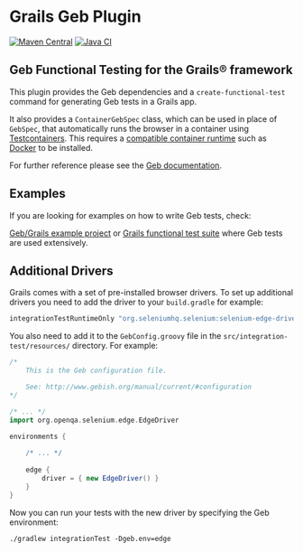 # Grails Geb Plugin

[![Maven Central](https://img.shields.io/maven-central/v/org.grails.plugins/geb.svg?label=Maven%20Central)](https://central.sonatype.com/artifact/org.grails.plugins/geb)
[![Java CI](https://github.com/grails/geb/actions/workflows/gradle.yml/badge.svg?event=push)](https://github.com/grails/geb/actions/workflows/gradle.yml)

## Geb Functional Testing for the Grails® framework

This plugin provides the Geb dependencies and a `create-functional-test` command for generating Geb tests in a Grails app.

It also provides a `ContainerGebSpec` class, which can be used in place of `GebSpec`, that automatically
runs the browser in a container using [Testcontainers](https://java.testcontainers.org/). This requires a
[compatible container runtime](https://java.testcontainers.org/supported_docker_environment/) such as
[Docker](https://www.docker.com/) to be installed.

For further reference please see the [Geb documentation](https://www.gebish.org).

## Examples

If you are looking for examples on how to write Geb tests, check:

[Geb/Grails example project](https://github.com/grails-samples/geb-example-grails) or [Grails functional test suite](https://github.com/grails/grails-functional-tests) where Geb tests are used extensively.

## Additional Drivers

Grails comes with a set of pre-installed browser drivers.
To set up additional drivers you need to add the driver to your `build.gradle` for example:
```groovy
integrationTestRuntimeOnly "org.seleniumhq.selenium:selenium-edge-driver:$seleniumVersion"
```

You also need to add it to the `GebConfig.groovy` file in the `src/integration-test/resources/` directory. For example:
```groovy
/*
    This is the Geb configuration file.

    See: http://www.gebish.org/manual/current/#configuration
*/

/* ... */
import org.openqa.selenium.edge.EdgeDriver

environments {
    
    /* ... */
    
    edge {
        driver = { new EdgeDriver() }
    }
}
```

Now you can run your tests with the new driver by specifying the Geb environment:
```console
./gradlew integrationTest -Dgeb.env=edge
```
